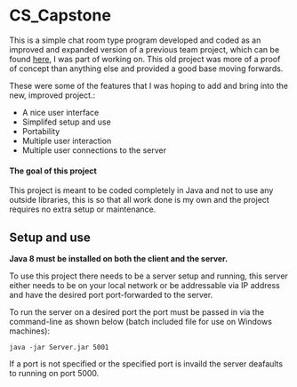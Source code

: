 # CS_Capstone
This is a simple chat room type program developed and coded as an improved and expanded version of a previous team project, which can be found [here](https://github.com/canevaa/CapstoneProject), I was part of working on. This old project was more of a proof of concept than anything else and provided a good base moving forwards.

These were some of the features that I was hoping to add and bring into the new, improved project.:
* A nice user interface
* Simplifed setup and use
* Portability
* Multiple user interaction
* Multiple user connections to the server

#### The goal of this project
This project is meant to be coded completely in Java and not to use any outside libraries, this is so that all work done is my own and the project requires no extra setup or maintenance.

## Setup and use
**Java 8 must be installed on both the client and the server.**

To use this project there needs to be a server setup and running, this server either needs to be on your local network or be addressable via IP address and have the desired port port-forwarded to the server.

To run the server on a desired port the port must be passed in via the command-line as shown below (batch included file for use on Windows machines):
```batch
java -jar Server.jar 5001
```
If a port is not specified or the specified port is invaild the server deafaults to running on port 5000.
